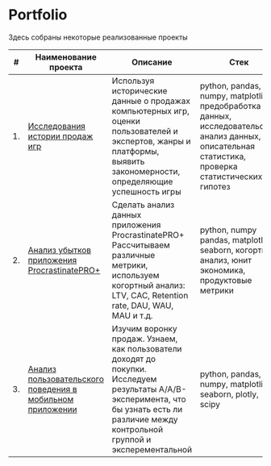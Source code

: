 # Portfolio

Здесь собраны некоторые реализованные проекты

| #    | Наименование проекта                | Описание                                                     | Стек                                                         |
| ---- | ------------------------------------------------------------ | ------------------------------------------------------------ | ------------------------------------------------------------ |
| 1.   | [Исследования истории продаж игр](https://github.com/JustLui/data_analyst/tree/main/success%20of%20games) | Используя исторические данные о продажах компьютерных игр, оценки пользователей и экспертов, жанры и платформы, выявить закономерности, определяющие успешность игры  | python, pandas, numpy, matplotlib, предобработка данных, исследовательский анализ данных, описательная статистика, проверка статистических гипотез|
| 2.   | [Анализ убытков приложения ProcrastinatePRO+](https://github.com/JustLui/data_analyst/blob/main/loss%20analysis/application%20loss%20analysis.ipynb) | Сделать анализ данных приложения ProcrastinatePRO+ <br>Рассчитываем различные метрики, используем когортный анализ: LTV, CAC, Retention rate, DAU, WAU, MAU и т.д. | python, numpy pandas, matplotlib, seaborn, когортный анализ, юнит экономика, продуктовые метрики |
| 3.   | [Анализ пользовательского поведения в мобильном приложении](https://github.com/JustLui/data_analyst/blob/main/A_B%20test/README.md) | Изучим воронку продаж. Узнаем, как пользователи доходят до покупки. Исследуем результаты A/A/B-эксперимента, что бы узнать есть ли различие между контрольной группой и эксперементальной | python, pandas, numpy, matplotlib, seaborn, plotly, scipy |

